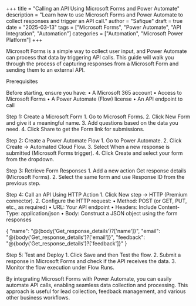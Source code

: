 +++
title = "Calling an API Using Microsoft Forms and Power Automate"
description = "Learn how to use Microsoft Forms and Power Automate to collect responses and trigger an API call."
author = "Safique"
draft = true
date = "2025-03-13"
tags = ["Microsoft Forms", "Power Automate", "API Integration", "Automation"]
categories = ["Automation", "Microsoft Power Platform"]
+++

Microsoft Forms is a simple way to collect user input, and Power Automate can process that data by triggering API calls. This guide will walk you through the process of capturing responses from a Microsoft Form and sending them to an external API.

Prerequisites

Before starting, ensure you have:
	•	A Microsoft 365 account
	•	Access to Microsoft Forms
	•	A Power Automate (Flow) license
	•	An API endpoint to call

Step 1: Create a Microsoft Form
	1.	Go to Microsoft Forms.
	2.	Click New Form and give it a meaningful name.
	3.	Add questions based on the data you need.
	4.	Click Share to get the Form link for submissions.

Step 2: Create a Power Automate Flow
	1.	Go to Power Automate.
	2.	Click Create → Automated Cloud Flow.
	3.	Select When a new response is submitted (Microsoft Forms trigger).
	4.	Click Create and select your form from the dropdown.

Step 3: Retrieve Form Responses
	1.	Add a new action Get response details (Microsoft Forms).
	2.	Select the same form and use Response ID from the previous step.

Step 4: Call an API Using HTTP Action
	1.	Click New step → HTTP (Premium connector).
	2.	Configure the HTTP request:
	•	Method: POST (or GET, PUT, etc., as required)
	•	URL: Your API endpoint
	•	Headers: Include Content-Type: application/json
	•	Body: Construct a JSON object using the form responses

{
  "name": "@{body('Get_response_details')?['name']}",
  "email": "@{body('Get_response_details')?['email']}",
  "feedback": "@{body('Get_response_details')?['feedback']}"
}

Step 5: Test and Deploy
	1.	Click Save and then Test the flow.
	2.	Submit a response in Microsoft Forms and check if the API receives the data.
	3.	Monitor the flow execution under Flow Runs.

By integrating Microsoft Forms with Power Automate, you can easily automate API calls, enabling seamless data collection and processing. This approach is useful for lead collection, feedback management, and various other business workflows.
